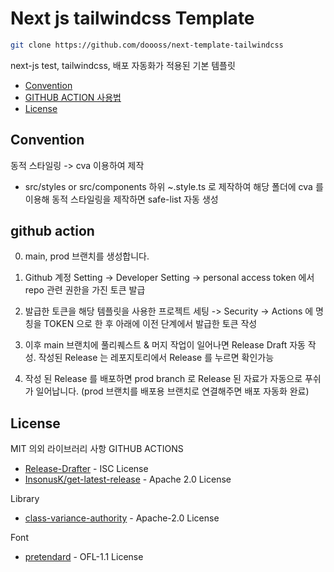 # Next js tailwindcss Template

```zsh
git clone https://github.com/doooss/next-template-tailwindcss
```

next-js test, tailwindcss, 배포 자동화가 적용된 기본 템플릿

- [Convention](#convention)
- [GITHUB ACTION 사용법](#github-action)
- [License](#license)

## Convention

동적 스타일링 -> cva 이용하여 제작

- src/styles or src/components 하위 ~.style.ts 로 제작하여 해당 폴더에 cva 를 이용해 동적 스타일링을 제작하면 safe-list 자동 생성

## github action

0. main, prod 브랜치를 생성합니다.

1. Github 계정 Setting -> Developer Setting -> personal access token 에서 repo 관련 권한을 가진 토큰 발급

2. 발급한 토큰을 해당 템플릿을 사용한 프로젝트 세팅 -> Security -> Actions 에 명칭을 TOKEN 으로 한 후 아래에 이전 단계에서 발급한 토큰 작성

3. 이후 main 브랜치에 풀리퀘스트 & 머지 작업이 일어나면 Release Draft 자동 작성. 작성된 Release 는 레포지토리에서 Release 를 누르면 확인가능

4. 작성 된 Release 를 배포하면 prod branch 로 Release 된 자료가 자동으로 푸쉬가 일어납니다. (prod 브랜치를 배포용 브랜치로 연결해주면 배포 자동화 완료)

## License

MIT 의외 라이브러리 사항
GITHUB ACTIONS

- [Release-Drafter](https://github.com/release-drafter/release-drafter) - ISC License
- [InsonusK/get-latest-release](https://github.com/InsonusK/get-latest-release) - Apache 2.0 License

Library

- [class-variance-authority](https://github.com/joe-bell/cva) - Apache-2.0 License

Font

- [pretendard](https://github.com/orioncactus/pretendard) - OFL-1.1 License
